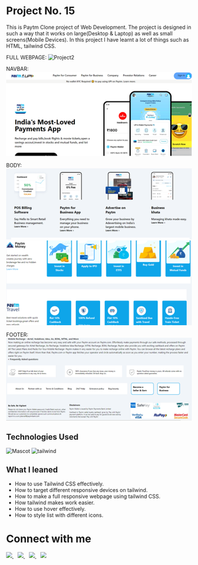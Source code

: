 # Project No. 15

This is Paytm Clone project of Web Development. The project is designed in such a way that it works on large(Desktop & Laptop) as well as small screens(Mobile Devices). In this project I have learnt a lot of things such as HTML, tailwind CSS.

FULL WEBPAGE:
![Project2](/sc/full.png "proj2 image")

NAVBAR:
![Project2](/sc/nav.PNG "proj2 image")

BODY:
![Project2](/sc/body1.PNG )
![Project2](/sc/body2.PNG )

FOOTER:
![Project2](/sc/foot.PNG )

## Technologies Used

![Mascot](https://www.vectorlogo.zone/logos/w3_html5/w3_html5-icon.svg "html logo")
![tailwind](https://www.vectorlogo.zone/logos/tailwindcss/tailwindcss-icon.svg)


## What I leaned

- How to use Tailwind CSS effectively.
- How to target different responsive devices on tailwind.
- How to make a full responsive webpage using tailwind CSS.
- How tailwind makes work easier.
- How to use hover effectively.
- How to style list with different icons.



# Connect with me

   <a href="https://www.linkedin.com/in/mughninoman97/" >
    <img width="30px" src="https://www.vectorlogo.zone/logos/linkedin/linkedin-icon.svg" />
  </a>&ensp;
  <a href="https://twitter.com/mughninoman97">
    <img width="30px" src="https://www.vectorlogo.zone/logos/twitter/twitter-official.svg" />
  </a>&ensp;
  <a href="https://www.instagram.com/mughninoman97/">
    <img width="30px" src="https://www.vectorlogo.zone/logos/instagram/instagram-icon.svg" />
  </a>&ensp;
  <a href="https://abdulmughninoman.hashnode.dev/">
  <img width="30px" src="https://cdn.hashnode.com/res/hashnode/image/upload/v1611902473383/CDyAuTy75.png?auto=compress" />
  </a>
